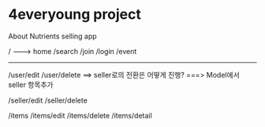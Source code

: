 # 4everyoung project

About Nutrients selling app

/ ---> home
/search
/join
/login
/event

---

/user/edit
/user/delete ==> seller로의 전환은 어떻게 진행? ===> Model에서 seller 항목추가

/seller/edit
/seller/delete

/items
/items/edit
/items/delete
/items/detail
